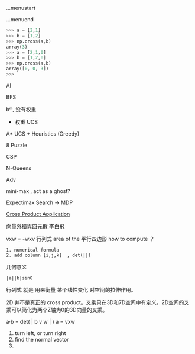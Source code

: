 ...menustart


...menuend


```python
>>> a = [2,1]
>>> b = [1,2]
>>> np.cross(a,b)
array(3)
>>> a = [2,1,0]
>>> b = [1,2,0]
>>> np.cross(a,b)
array([0, 0, 3])
>>>
```

AI

BFS 

bᵐ, 没有权重


+ 权重 UCS

A*  UCS +  Heuristics (Greedy)


8 Puzzle



CSP

N-Queens


Adv

mini-max , act as a ghost? 

Expectimax Search -> MDP




[Cross Product Application](https://amirazmi.net/cross-products-in-game-development-and-their-use-cases/)

[向量外積與四元數 李白飛](http://episte.math.ntu.edu.tw/articles/mm/mm_15_1_12/index.html)

vxw = -wxv 
行列式 area of the 平行四边形
how to compute ？ 

    1. numerical formula
    2. add column [i,j,k]  , det(||)

几何意义

    |a||b|sinθ

行列式 就是 用来衡量 某个线性变化 对空间的拉伸作用。

2D 并不是真正的 cross product。叉乘只在3D和7D空间中有定义，2D空间的叉乘可以简化为两个Z轴为0的3D向量的叉乘。

a·b = det( | b v w | )
a = vxw



1. turn left, or turn right
2. find the normal vector
3. 





